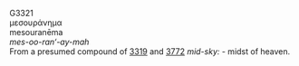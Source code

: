 <body>
  <p>G3321<br>  μεσουράνημα  <br> mesouranēma  <br><i>mes-oo-ran‘-ay-mah </i><br>From a presumed compound of <a href="g3319.htm">3319</a> and <a href="g3772.htm">3772</a>  <i>mid-sky:</i> - midst of heaven.<br></p>
 </body>